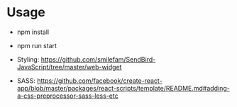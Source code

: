 # Usage

- npm install
- npm run start

- Styling: https://github.com/smilefam/SendBird-JavaScript/tree/master/web-widget
- SASS: https://github.com/facebook/create-react-app/blob/master/packages/react-scripts/template/README.md#adding-a-css-preprocessor-sass-less-etc
